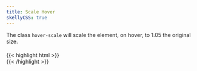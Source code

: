 ```yaml
---
title: Scale Hover
skellyCSS: true
---
```


The class `hover-scale` will scale the element, on hover, to 1.05 the original size.

<div class="block-container">
    <div class="block laptop-up-3">
        <div class="card hover-scale">
            <h4 class="skeleton skeleton--lg"></h4>
            <div class="card__content">
                <p class="skeleton" data-lines="3"></p>
            </div>
        </div>
    </div>
</div>

<div class="mt-3 mb-4">
{{< highlight html >}}
<div class="card hover-scale">
    <!-- Content goes here! -->
</div>
{{< /highlight >}}
</div>
